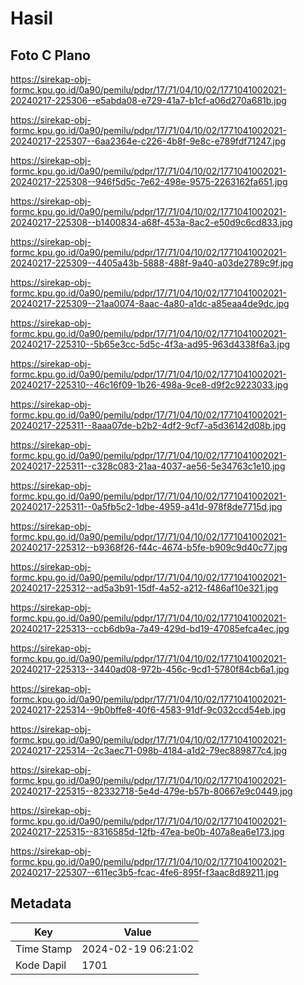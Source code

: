 # Hasil

## Foto C Plano

https://sirekap-obj-formc.kpu.go.id/0a90/pemilu/pdpr/17/71/04/10/02/1771041002021-20240217-225306--e5abda08-e729-41a7-b1cf-a06d270a681b.jpg

https://sirekap-obj-formc.kpu.go.id/0a90/pemilu/pdpr/17/71/04/10/02/1771041002021-20240217-225307--6aa2364e-c226-4b8f-9e8c-e789fdf71247.jpg

https://sirekap-obj-formc.kpu.go.id/0a90/pemilu/pdpr/17/71/04/10/02/1771041002021-20240217-225308--946f5d5c-7e62-498e-9575-2263162fa651.jpg

https://sirekap-obj-formc.kpu.go.id/0a90/pemilu/pdpr/17/71/04/10/02/1771041002021-20240217-225308--b1400834-a68f-453a-8ac2-e50d9c6cd833.jpg

https://sirekap-obj-formc.kpu.go.id/0a90/pemilu/pdpr/17/71/04/10/02/1771041002021-20240217-225309--4405a43b-5888-488f-9a40-a03de2789c9f.jpg

https://sirekap-obj-formc.kpu.go.id/0a90/pemilu/pdpr/17/71/04/10/02/1771041002021-20240217-225309--21aa0074-8aac-4a80-a1dc-a85eaa4de9dc.jpg

https://sirekap-obj-formc.kpu.go.id/0a90/pemilu/pdpr/17/71/04/10/02/1771041002021-20240217-225310--5b65e3cc-5d5c-4f3a-ad95-963d4338f6a3.jpg

https://sirekap-obj-formc.kpu.go.id/0a90/pemilu/pdpr/17/71/04/10/02/1771041002021-20240217-225310--46c16f09-1b26-498a-9ce8-d9f2c9223033.jpg

https://sirekap-obj-formc.kpu.go.id/0a90/pemilu/pdpr/17/71/04/10/02/1771041002021-20240217-225311--8aaa07de-b2b2-4df2-9cf7-a5d36142d08b.jpg

https://sirekap-obj-formc.kpu.go.id/0a90/pemilu/pdpr/17/71/04/10/02/1771041002021-20240217-225311--c328c083-21aa-4037-ae56-5e34763c1e10.jpg

https://sirekap-obj-formc.kpu.go.id/0a90/pemilu/pdpr/17/71/04/10/02/1771041002021-20240217-225311--0a5fb5c2-1dbe-4959-a41d-978f8de7715d.jpg

https://sirekap-obj-formc.kpu.go.id/0a90/pemilu/pdpr/17/71/04/10/02/1771041002021-20240217-225312--b9368f26-f44c-4674-b5fe-b909c9d40c77.jpg

https://sirekap-obj-formc.kpu.go.id/0a90/pemilu/pdpr/17/71/04/10/02/1771041002021-20240217-225312--ad5a3b91-15df-4a52-a212-f486af10e321.jpg

https://sirekap-obj-formc.kpu.go.id/0a90/pemilu/pdpr/17/71/04/10/02/1771041002021-20240217-225313--ccb6db9a-7a49-429d-bd19-47085efca4ec.jpg

https://sirekap-obj-formc.kpu.go.id/0a90/pemilu/pdpr/17/71/04/10/02/1771041002021-20240217-225313--3440ad08-972b-456c-9cd1-5780f84cb6a1.jpg

https://sirekap-obj-formc.kpu.go.id/0a90/pemilu/pdpr/17/71/04/10/02/1771041002021-20240217-225314--9b0bffe8-40f6-4583-91df-9c032ccd54eb.jpg

https://sirekap-obj-formc.kpu.go.id/0a90/pemilu/pdpr/17/71/04/10/02/1771041002021-20240217-225314--2c3aec71-098b-4184-a1d2-79ec889877c4.jpg

https://sirekap-obj-formc.kpu.go.id/0a90/pemilu/pdpr/17/71/04/10/02/1771041002021-20240217-225315--82332718-5e4d-479e-b57b-80667e9c0449.jpg

https://sirekap-obj-formc.kpu.go.id/0a90/pemilu/pdpr/17/71/04/10/02/1771041002021-20240217-225315--8316585d-12fb-47ea-be0b-407a8ea6e173.jpg

https://sirekap-obj-formc.kpu.go.id/0a90/pemilu/pdpr/17/71/04/10/02/1771041002021-20240217-225307--611ec3b5-fcac-4fe6-895f-f3aac8d89211.jpg


## Metadata

| Key        | Value               |
| ---------- | ------------------- |
| Time Stamp | 2024-02-19 06:21:02 |
| Kode Dapil | 1701                |



